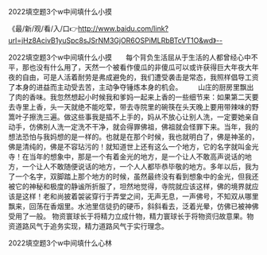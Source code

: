 2022填空题3个w中间填什么小摸

《最/新/观/看/入/口👉http://www.baidu.com/link?url=jHz8AcivB1yuSpc8sJSrNM3GjOR6OSPiMLRbBTcVT1O&wd》--

2022填空题3个w中间填什么小摸　　每个背负生活屈从于生活的人都曾经心中不平，那也没有什么用了，天然一个被看作傻瓜的非傻瓜可以或许获得巨大年夜大年夜的自由，可是人活着耐劳是弗成避免的，我们遭受袭击是常态，我照样倡导工资了本身的进益而主动受去苦，主动争夺锤炼本身的机会。
　　山庄的厨房里飘出了肉的香味。我忽然想起小时候我和爹妈一起来上香的一些细节来：如果第二天要去寺里上香，头一天就绝不能吃荤，带去寺院里的碗筷在头天晚上要用带辣味的野篙叶子擦洗三遍。做这些事我是插不上手的，妈从不放心让别人洗，一定要她亲自动手，仿佛别人洗一定洗不干净，就会得罪佛祖，佛祖就会怪罪下来。当年，我的想法恐怕与我妈想的是一样的。也就是在那个时候，我也就明白了，佛是神圣的，佛是清纯的，佛是不容玷污的！就知道世上还有这么一个地方，它的名字就叫金光寺！在当年的想象中，那是一个有着金光的地方，是一个让人不敢高声说话的地方，一个让人不敢随便说话的地方，一个人人都毕恭毕敬的地方。多年以后，我为了一个名字，双脚踏上那个地方的时候，虽然最终没有看到想象中的金光，但我还被它的神秘和极度的静谧所折服了，坦然地觉得，寺院就应该这样，佛的境界就应该是这样！老和尚披着袈裟穿行于弄堂之间，无声无息，一声佛号，不知双从哪里飘来，回荡在香烟里。水池里信徒扔的硬币，斜斜看去，泛着光晕，仿佛已被神佛受用了一般。
物资寰球长于将精力立成什物，精力寰球长于将物资归故意果。物资道路风气于追务实现，精力道路风气于实行理念。





2022填空题3个w中间填什么心林
